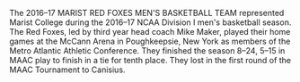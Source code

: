 The 2016–17 MARIST RED FOXES MEN'S BASKETBALL TEAM represented Marist College during the 2016–17 NCAA Division I men's basketball season. The Red Foxes, led by third year head coach Mike Maker, played their home games at the McCann Arena in Poughkeepsie, New York as members of the Metro Atlantic Athletic Conference. They finished the season 8–24, 5–15 in MAAC play to finish in a tie for tenth place. They lost in the first round of the MAAC Tournament to Canisius.
